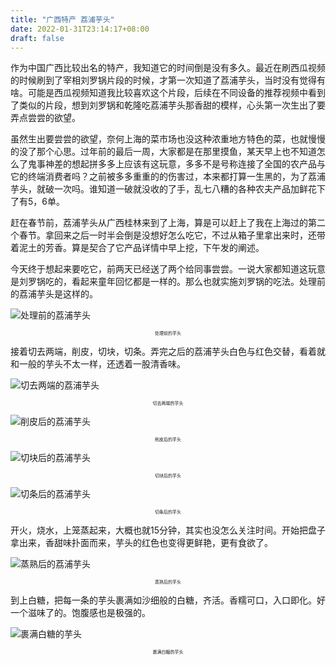 ```yaml
---
title: "广西特产 荔浦芋头"
date: 2022-01-31T23:14:17+08:00
draft: false
---
```

作为中国广西比较出名的特产，我知道它的时间倒是没有多久。最近在刷西瓜视频的时候刷到了宰相刘罗锅片段的时候，才第一次知道了荔浦芋头，当时没有觉得有啥。可能是西瓜视频知道我比较喜欢这个片段，后续在不同设备的推荐视频中看到了类似的片段，想到刘罗锅和乾隆吃荔浦芋头那香甜的模样，心头第一次生出了要弄点尝尝的欲望。

虽然生出要尝尝的欲望，奈何上海的菜市场也没这种浓重地方特色的菜，也就慢慢的没了那个心思。过年前的最后一周，大家都是在那里摸鱼，某天早上也不知道怎么了鬼事神差的想起拼多多上应该有这玩意，多多不是号称连接了全国的农产品与它的终端消费者吗？之前被多多重重的的伤害过，本来都打算一生黑的，为了荔浦芋头，就破一次吗。谁知道一破就没收的了手，乱七八糟的各种农夫产品加鲜花下了有5，6单。

赶在春节前，荔浦芋头从广西桂林来到了上海，算是可以赶上了我在上海过的第二个春节。拿回来之后一时半会倒是没想好怎么吃它，不过从箱子里拿出来时，还带着泥土的芳香。算是契合了它产品详情中早上挖，下午发的阐述。

今天终于想起来要吃它，前两天已经送了两个给同事尝尝。一说大家都知道这玩意是刘罗锅吃的，看起来童年回忆都是一样的。那么也就实施刘罗锅的吃法。处理前的荔浦芋头是这样的。

![处理前的荔浦芋头](/img/WechatIMG56.jpeg "处理前的荔浦芋头")
<p style = "text-align:center;font-size:0.5em">处理前的芋头</p>

接着切去两端，削皮，切块，切条。弄完之后的荔浦芋头白色与红色交替，看着就和一般的芋头不太一样，还透着一股清香味。

![切去两端的荔浦芋头](/img/WechatIMG57.jpeg "切去两端的荔浦芋头")
<p style = "text-align:center;font-size:0.5em">切去两端的芋头</p>

![削皮后的荔浦芋头](/img/WechatIMG58.jpeg "削皮后的荔浦芋头")
<p style = "text-align:center;font-size:0.5em">削皮后的芋头</p>

![切块后的荔浦芋头](/img/WechatIMG59.jpeg "切块后的荔浦芋头")
<p style = "text-align:center;font-size:0.5em">切块后的芋头</p>

![切条后的荔浦芋头](/img/WechatIMG60.jpeg "切条后的荔浦芋头")
<p style = "text-align:center;font-size:0.5em">切条后的芋头</p>

开火，烧水，上笼蒸起来，大概也就15分钟，其实也没怎么关注时间。开始把盘子拿出来，香甜味扑面而来，芋头的红色也变得更鲜艳，更有食欲了。

![蒸熟后的荔浦芋头](/img/WechatIMG61.jpeg "蒸熟后的荔浦芋头")
<p style = "text-align:center;font-size:0.5em">蒸熟后的芋头</p>

到上白糖，把每一条的芋头裹满如沙细般的白糖，齐活。香糯可口，入口即化。好一个滋味了的。饱腹感也是极强的。

![裹满白糖的芋头](/img/WechatIMG62.jpeg "裹满白糖的芋头")
<p style = "text-align:center;font-size:0.5em">裹满白糖的芋头</p>
